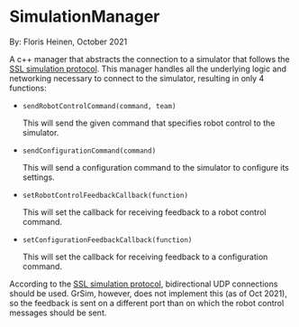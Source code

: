 # SimulationManager
By: Floris Heinen, October 2021

A c++ manager that abstracts the connection to a simulator that follows the [SSL simulation protocol](https://github.com/RoboCup-SSL/ssl-simulation-protocol). This manager handles all the underlying logic and networking necessary to connect to the simulator, resulting in only 4 functions:
* `sendRobotControlCommand(command, team)`
    
    This will send the given command that specifies robot control to the simulator.
* `sendConfigurationCommand(command)`

    This will send a configuration command to the simulator to configure its settings.
* `setRobotControlFeedbackCallback(function)`
  
    This will set the callback for receiving feedback to a robot control command.
* `setConfigurationFeedbackCallback(function)`

    This will set the callback for receiving feedback to a configuration command.

According to the [SSL simulation protocol](https://github.com/RoboCup-SSL/ssl-simulation-protocol), bidirectional UDP connections should be used. GrSim, however, does not implement this (as of Oct 2021), so the feedback is sent on a different port than on which the robot control messages should be sent.